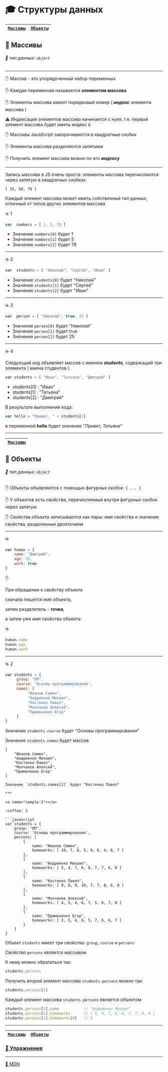 # :mortar_board: Структуры данных

<a name="array"></a>

| [`Массивы`](#array) | [`Объекты`](#object) |
|-|-|

## 📖 Массивы 

###### :pushpin: тип данных: `object`

***

:raised_hand: Массив - это упорядоченный набор переменных

:raised_hand: Каждая переменная называется **элементом массива**

:raised_hand: Элементы массива имеют порядковый номер ( **_индекс_** элемента массива )

:warning: Индексация элементов массива начинается с нуля, т.е. первый элемент массива будет иметь индекс `0`

:raised_hand: Массивы JavaScript заворачиваются в квадратные скобки

:raised_hand: Элементы массива разделяются запятыми

:raised_hand: Получить элемент массива можно по его **_индексу_**

***

Запись массива в JS очень проста: элементы массива перечисляются через запятую в квадратных скобках:
```
[ 15, 50, 78 ]
```

Каждый элемент массива может иметь собственный тип данных, отличный от типов других элементов массива

:coffee: 1

```javascript
var  numbers = [ 1, 5, 78 ]
```

* Значение    `numbers[0]`     будет     1
* Значение    `numbers[1]`     будет     5
* Значение    `numbers[2]`     будет     78

***

:coffee: 2

```javascript
var  students = [ "Николай", "Сергей", "Иван" ]
```
* Значение    `students[0]`     будет     "Николай"
* Значение    `students[1]`     будет     "Сергей"
* Значение    `students[2]`     будет     "Иван"

***

:coffee: 3

```javascript
var  person = [ "Николай", true, 25 ]
```

* Значение    `person[0]`     будет     "Николай"
* Значение    `person[1]`     будет     true
* Значение    `person[2]`     будет     25

***

:coffee: 4

Следующий код объявляет массив с именем **students**, содержащий три элемента ( имена студентов ):

```javascript
var students = [ "Иван", "Татьяна", "Дмитрий" ]
```

* students[0] :  "Иван"
* students[1] :  "Татьяна"
* students[2] :  "Дмитрий"

В результате выполнения кода:

```javascript
var hello = "Привет, " + students[1]
```
в переменной  **hello**  будет значение "*Привет, Татьяна*"

***

<a name="object"></a>

| [`Массивы`](#array) |
|-|

## 📖 Объекты 

###### :pushpin: тип данных: `object`

:raised_hand: Объекты объявляются с помощью фигурных скобок: `{ ... }`

:raised_hand: У объектов есть свойства, перечисляемые внутри фигурных скобок через запятую

:raised_hand: Свойства объекта записываются как пары: имя свойства и значение свойства, разделенные двоеточием

***

:coffee:

```javascript
var human = {
    name: "Дмитрий",
    age: 35,
    work: true
}
```

:raised_hand:

При обращении к свойству объекта

сначала пишется имя объекта, 

затем разделитель - **точка**, 

а затем уже имя свойства объекта:

:coffee:

```javascript
human.name
human.age
human.work
```

***

<a name="sample-2"></a>

:coffee: 2

```javascript
var students = {
     group: "ОП",
     course: 'Основы программирования',
     names: [ 
          "Иванов Семен", 
          "Андриенко Михаил", 
          "Костенко Павел",
          "Молчанов Алексей",
          "Примаченко Егор"
     ]
}
```

Значение  `students.course`  будет "Основы программирования"

Значение `students.names` будет массив
```
[ 
    "Иванов Семен", 
    "Андриенко Михаил", 
    "Костенко Павел",
    "Молчанов Алексей",
    "Примаченко Егор"
]

Значение `students.names[2]` будет "Костенко Павел"

***

<a name="sample-3"></a>

:coffee: 3

```javascript
var students = {
    group: "ОП",
    course: 'Основы программирования',
    persons: [ 
        { 
            name: "Иванов Семен", 
            homeworks: [ 10, 7, 8, 5, 9, 6, 4, 8, 7 ]
        },
        { 
            name: "Андриенко Михаил", 
            homeworks: [ 5, 4, 7, 6, 8, 7, 7, 6, 8 ]
        },
        { 
            name: "Костенко Павел",
            homeworks: [ 9, 8, 9, 10, 7, 7, 8, 6, 8 ]
        },
        { 
            name: "Молчанов Алексей",
            homeworks: [ 4, 5, 4, 6, 7, 5, 6, 7, 8 ]
        },
        { 
            name: "Примаченко Егор",
            homeworks: [ 3, 5, 4, 6, 5, 7, 6, 6, 7 ]
        }
    ]
}
```

Объект  `students`  имеет три свойства: `group`,  `course`  и  `persons`

Свойство  `persons`  является массивом

К нему можно обратиться так:

```javascript
students.persons
```

Получить второй элемент массива `students.persons` можно так:

```javascript
students.persons[1]
```

Каждый элемент массива `students.persons` является объектом

```javascript      
students.persons[1].name           // "Андриенко Михаил"
students.persons[1].homeworks      // [ 5, 4, 7, 6, 8, 7, 7, 6, 8 ]
students.persons[1].homeworks[0]   // 5
```

***

| [`Массивы`](#array) | [`Объекты`](#object) |
|-|-|

### [:briefcase: Упражнения](https://docs.google.com/forms/d/e/1FAIpQLSexcuOpJS2d0KNNU1qTUlD5Exnf0FGI9Wb9d2I5YvViwuSKDA/viewform)

***

[:link: MDN](https://developer.mozilla.org/en-US/docs/Web/JavaScript/Data_structures)